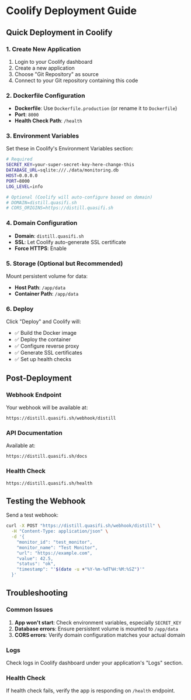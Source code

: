 # Coolify Deployment Guide

## Quick Deployment in Coolify

### 1. Create New Application
1. Login to your Coolify dashboard
2. Create a new application
3. Choose "Git Repository" as source
4. Connect to your Git repository containing this code

### 2. Dockerfile Configuration
- **Dockerfile**: Use `Dockerfile.production` (or rename it to `Dockerfile`)
- **Port**: `8000`
- **Health Check Path**: `/health`

### 3. Environment Variables
Set these in Coolify's Environment Variables section:

```bash
# Required
SECRET_KEY=your-super-secret-key-here-change-this
DATABASE_URL=sqlite:///./data/monitoring.db
HOST=0.0.0.0
PORT=8000
LOG_LEVEL=info

# Optional (Coolify will auto-configure based on domain)
# DOMAIN=distill.quasifi.sh
# CORS_ORIGINS=https://distill.quasifi.sh
```

### 4. Domain Configuration
- **Domain**: `distill.quasifi.sh`
- **SSL**: Let Coolify auto-generate SSL certificate
- **Force HTTPS**: Enable

### 5. Storage (Optional but Recommended)
Mount persistent volume for data:
- **Host Path**: `/app/data`
- **Container Path**: `/app/data`

### 6. Deploy
Click "Deploy" and Coolify will:
- ✅ Build the Docker image
- ✅ Deploy the container
- ✅ Configure reverse proxy
- ✅ Generate SSL certificates
- ✅ Set up health checks

## Post-Deployment

### Webhook Endpoint
Your webhook will be available at:
```
https://distill.quasifi.sh/webhook/distill
```

### API Documentation
Available at:
```
https://distill.quasifi.sh/docs
```

### Health Check
```
https://distill.quasifi.sh/health
```

## Testing the Webhook

Send a test webhook:
```bash
curl -X POST "https://distill.quasifi.sh/webhook/distill" \
  -H "Content-Type: application/json" \
  -d '{
    "monitor_id": "test_monitor",
    "monitor_name": "Test Monitor",
    "url": "https://example.com",
    "value": 42.5,
    "status": "ok",
    "timestamp": "'$(date -u +"%Y-%m-%dT%H:%M:%SZ")'"
  }'
```

## Troubleshooting

### Common Issues
1. **App won't start**: Check environment variables, especially `SECRET_KEY`
2. **Database errors**: Ensure persistent volume is mounted to `/app/data`
3. **CORS errors**: Verify domain configuration matches your actual domain

### Logs
Check logs in Coolify dashboard under your application's "Logs" section.

### Health Check
If health check fails, verify the app is responding on `/health` endpoint.